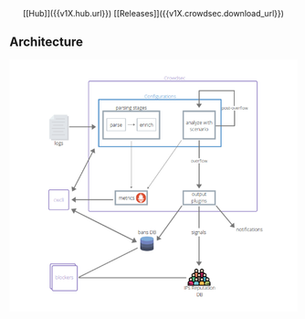 <center>[[Hub]]({{v1X.hub.url}}) [[Releases]]({{v1X.crowdsec.download_url}})</center>

## Architecture

![Architecture](assets/images/crowdsec_architecture.png)

<!--TBD: Qu'est ce qu'on ajoute exactement dans le home pour pas etre redondant ? explication de l'archi ? -->